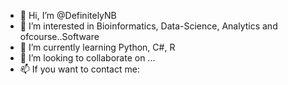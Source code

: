 - 👋 Hi, I’m @DefinitelyNB
- 👀 I’m interested in Bioinformatics, Data-Science, Analytics and ofcourse..Software
- 🌱 I’m currently learning Python, C#, R
- 💞️ I’m looking to collaborate on ...
- 📫 If you want to contact me: 

<!---
DefinitelyNB/DefinitelyNB is a ✨ special ✨ repository because its `README.md` (this file) appears on your GitHub profile.
You can click the Preview link to take a look at your changes.
--->

